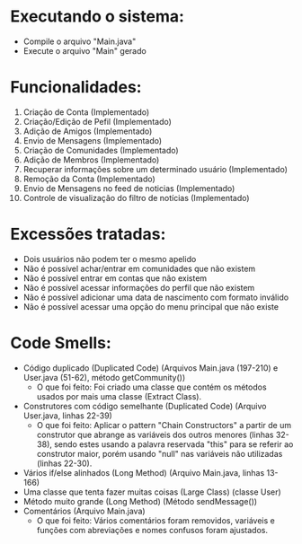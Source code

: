 # Executando o sistema:
- Compile o arquivo "Main.java"
- Execute o arquivo "Main" gerado

# Funcionalidades:

1) Criação de Conta (Implementado)
2) Criação/Edição de Pefil (Implementado)
3) Adição de Amigos (Implementado)
4) Envio de Mensagens (Implementado)
5) Criação de Comunidades (Implementado)
6) Adição de Membros (Implementado)
7) Recuperar informações sobre um determinado usuário (Implementado)
8) Remoção da Conta (Implementado)
9) Envio de Mensagens no feed de noticias (Implementado)
10) Controle de visualização do filtro de notícias (Implementado)

# Excessões tratadas:
- Dois usuários não podem ter o mesmo apelido
- Não é possível achar/entrar em comunidades que não existem
- Não é possível entrar em contas que não existem
- Não é possível acessar informações do perfil que não existem
- Não é possível adicionar uma data de nascimento com formato inválido
- Não é possível acessar uma opção do menu principal que não existe

# Code Smells:
- Código duplicado (Duplicated Code) (Arquivos Main.java (197-210) e User.java (51-62), método getCommunity())
  - O que foi feito: Foi criado uma classe que contém os métodos usados por mais uma classe (Extract Class).
- Construtores com código semelhante (Duplicated Code) (Arquivo User.java, linhas 22-39)
  - O que foi feito:
  Aplicar o pattern "Chain Constructors" a partir de um construtor que abrange as variáveis dos outros menores (linhas 32-38), sendo estes usando a  palavra reservada "this" para se referir ao construtor maior, porém usando "null" nas variáveis não utilizadas (linhas 22-30).
- Vários if/else alinhados (Long Method) (Arquivo Main.java, linhas 13-166)
- Uma classe que tenta fazer muitas coisas (Large Class) (classe User)
- Método muito grande (Long Method) (Método sendMessage())
- Comentários (Arquivo Main.java)
  - O que foi feito: Vários comentários foram removidos, variáveis e funções com abreviações e nomes confusos foram ajustados.
